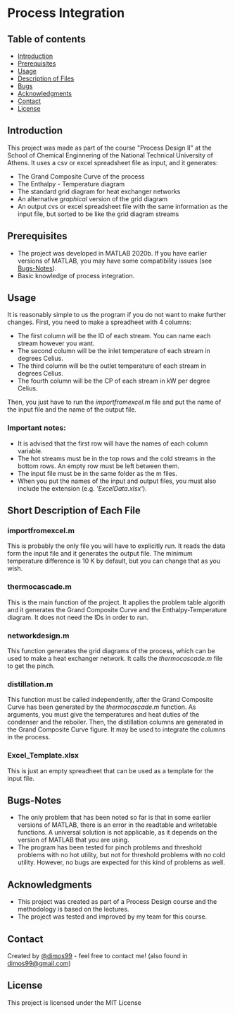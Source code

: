 # Process Integration

## Table of contents
* [Introduction](#introduction)
* [Prerequisites](#prerequisites)
* [Usage](#usage)
* [Description of Files](#short-description-of-each-file)
* [Bugs](#bugs-notes)
* [Acknowledgments](#acknowledgments)
* [Contact](#contact)
* [License](#license)

## Introduction
This project was made as part of the course "Process Design II" at the School of Chemical Enginnering of the National Technical University of Athens. It uses a csv or excel spreadsheet file as input, and it generates:
* The Grand Composite Curve of the process
* The Enthalpy - Temperature diagram
* The standard grid diagram for heat exchanger networks
* An alternative *graphical* version of the grid diagram
* An output cvs or excel spreadsheet file with the same information as the input file, but sorted to be like the grid diagram streams

## Prerequisites
* The project was developed in MATLAB 2020b. If you have earlier versions of MATLAB, you may have some compatibility issues (see [Bugs-Notes](#bugs-notes)).
* Basic knowledge of process integration.

## Usage
It is reasonably simple to us the program if you do not want to make further changes. First, you need to make a spreadheet with 4 columns:
* The first column will be the ID of each stream. You can name each stream however you want.
* The second column will be the inlet temperature of each stream in degrees Celius.
* The third column will be the outlet temperature of each stream in degrees Celius.
* The fourth column will be the CP of each stream in kW per degree Celius.

Then, you just have to run the *importfromexcel.m* file and put the name of the input file and the name of the output file.

### Important notes:
* It is advised that the first row will have the names of each column variable.
* The hot streams must be in the top rows and the cold streams in the bottom rows. An empty row must be left between them.
* The input file must be in the same folder as the m files.
* When you put the names of the input and output files, you must also include the extension (e.g. *'ExcelData.xlsx'*).

## Short Description of Each File

### importfromexcel.m
This is probably the only file you will have to explicitly run. It reads the data form the input file and it generates the output file. The minimum temperature difference is 10 K by default, but you can change that as you wish.

### thermocascade.m
This is the main function of the project. It applies the problem table algorith and it generates the Grand Composite Curve and the Enthalpy-Temperature diagram. It does not need the IDs in order to run.

### networkdesign.m
This function generates the grid diagrams of the process, which can be used to make a heat exchanger network. It calls the *thermocascade.m* file to get the pinch.

### distillation.m
This function must be called independently, after the Grand Composite Curve has been generated by the *thermocascade.m* function. As arguments, you must give the temperatures and heat duties of the condenser and the reboiler. Then, the distillation columns are generated in the Grand Composite Curve figure. It may be used to integrate the columns in the process.

### Excel_Template.xlsx
This is just an empty spreadheet that can be used as a template for the input file.

## Bugs-Notes
* The only problem that has been noted so far is that in some earlier versions of MATLAB, there is an error in the readtable and writetable functions. A universal solution is not applicable, as it depends on the version of MATLAB that you are using.
* The program has been tested for pinch problems and threshold problems with no hot utility, but not for threshold problems with no cold utility. However, no bugs are expected for this kind of problems as well.

## Acknowledgments
* This project was created as part of a Process Design course and the methodology is based on the lectures.
* The project was tested and improved by my team for this course.

## Contact
Created by [@dimos99](https://github.com/dimos99) - feel free to contact me! (also found in dimos99@gmail.com)

## License
This project is licensed under the MIT License

